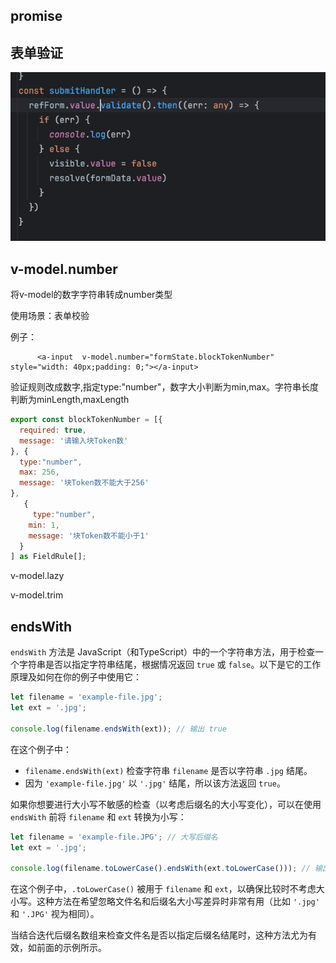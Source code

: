 ## promise



## 表单验证

![image-20240618163110789](img/image-20240618163110789.png)

## v-model.number

将v-model的数字字符串转成number类型

使用场景：表单校验

例子：

```vue
      <a-input  v-model.number="formState.blockTokenNumber" style="width: 40px;padding: 0;"></a-input>
```

验证规则改成数字,指定type:"number"，数字大小判断为min,max。字符串长度判断为minLength,maxLength

```js
export const blockTokenNumber = [{
  required: true,
  message: '请输入块Token数'
}, {
  type:"number",
  max: 256,
  message: '块Token数不能大于256'
},
   {
     type:"number",
    min: 1,
    message: '块Token数不能小于1'
  }
] as FieldRule[];
```

v-model.lazy

v-model.trim

## endsWith

`endsWith` 方法是 JavaScript（和TypeScript）中的一个字符串方法，用于检查一个字符串是否以指定字符串结尾，根据情况返回 `true` 或 `false`。以下是它的工作原理及如何在你的例子中使用它：

```typescript
let filename = 'example-file.jpg';
let ext = '.jpg';

console.log(filename.endsWith(ext)); // 输出 true
```

在这个例子中：
- `filename.endsWith(ext)` 检查字符串 `filename` 是否以字符串 `.jpg` 结尾。
- 因为 `'example-file.jpg'` 以 `'.jpg'` 结尾，所以该方法返回 `true`。

如果你想要进行大小写不敏感的检查（以考虑后缀名的大小写变化），可以在使用 `endsWith` 前将 `filename` 和 `ext` 转换为小写：

```typescript
let filename = 'example-file.JPG'; // 大写后缀名
let ext = '.jpg';

console.log(filename.toLowerCase().endsWith(ext.toLowerCase())); // 输出 true
```

在这个例子中，`.toLowerCase()` 被用于 `filename` 和 `ext`，以确保比较时不考虑大小写。这种方法在希望忽略文件名和后缀名大小写差异时非常有用（比如 `'.jpg'` 和 `'.JPG'` 视为相同）。

当结合迭代后缀名数组来检查文件名是否以指定后缀名结尾时，这种方法尤为有效，如前面的示例所示。